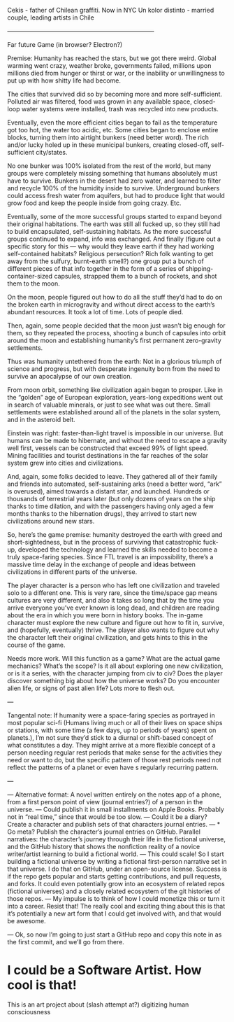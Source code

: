 Cekis - father of Chilean graffiti. Now in NYC
Un kolor distinto - married couple, leading artists in Chile

————————————————————————

Far future Game (in browser? Electron?)

Premise: Humanity has reached the stars, but we got there weird. Global warming went crazy, weather broke, governments failed, millions upon millions died from hunger or thirst or war, or the inability or unwillingness to put up with how shitty life had become. 

The cities that survived did so by becoming more and more self-sufficient. Polluted air was filtered, food was grown in any available space, closed-loop water systems were installed, trash was recycled into new products.

Eventually, even the more efficient cities began to fail as the temperature got too hot, the water too acidic, etc. Some cities began to enclose entire blocks, turning them into airtight bunkers (need better word). The rich and/or lucky holed up in these municipal bunkers, creating closed-off, self-sufficient city/states.

No one bunker was 100% isolated from the rest of the world, but many groups were completely missing something that humans absolutely must have to survive. Bunkers in the desert had zero water, and learned to filter and recycle 100% of the humidity inside to survive. Underground bunkers could access fresh water from aquifers, but had to produce light that would grow food and keep the people inside from going crazy. Etc. 

Eventually, some of the more successful groups started to expand beyond their original habitations. The earth was still all fucked up, so they still had to build encapsulated, self-sustaining habitats. As the more successful groups continued to expand, info was exchanged. And finally (figure out a specific story for this — why would they leave earth if they had working self-contained habitats? Religious persecution? Rich folk wanting to get away from the sulfury, burnt-earth smell?) one group put a bunch of different pieces of that info together in the form of a series of shipping-container-sized capsules, strapped them to a bunch of rockets, and shot them to the moon.

On the moon, people figured out how to do all the stuff they’d had to do on the broken earth in microgravity and without direct access to the earth’s abundant resources. It took a lot of time. Lots of people died.

Then, again, some people decided that the moon just wasn’t big enough for them, so they repeated the process, shooting a bunch of capsules into orbit around the moon and establishing humanity’s first permanent zero-gravity settlements.

Thus was humanity untethered from the earth: Not in a glorious triumph of science and progress, but with desperate ingenuity born from the need to survive an apocalypse of our own creation.

From moon orbit, something like civilization again began to prosper. Like in the “golden” age of European exploration, years-long expeditions went out in search of valuable minerals, or just to see what was out there. Small settlements were established around all of the planets in the solar system, and in the asteroid belt.

Einstein was right: faster-than-light travel is impossible in our universe. But humans can be made to hibernate, and without the need to escape a gravity well first, vessels can be constructed that exceed 99% of light speed. Mining facilities and tourist destinations in the far reaches of the solar system grew into cities and civilizations. 

And, again, some folks decided to leave. They gathered all of their family and friends into automated, self-sustaining arks (need a better word, “ark” is overused), aimed towards a distant star, and launched. Hundreds or thousands of terrestrial years later (but only dozens of years on the ship thanks to time dilation, and with the passengers having only aged a few months thanks to the hibernation drugs), they arrived to start new civilizations around new stars.

So, here’s the game premise: humanity destroyed the earth with greed and short-sightedness, but in the process of surviving that catastrophic fuck-up, developed the technology and learned the skills needed to become a truly space-faring species. Since FTL travel is an impossibility, there’s a massive time delay in the exchange of people and ideas between civilizations in different parts of the universe.

The player character is a person who has left one civilization and traveled solo to a different one. This is very rare, since the time/space gap means cultures are very different, and also it takes so long that by the time you arrive everyone you’ve ever known is long dead, and children are reading about the era in which you were born in history books. The in-game character must explore the new culture and figure out how to fit in, survive, and (hopefully, eventually) thrive. The player also wants to figure out why the character left their original civilization, and gets hints to this in the course of the game.

Needs more work. Will this function as a game? What are the actual game mechanics? What’s the scope? Is it all about exploring one new civilization, or is it a series, with the character jumping from civ to civ? Does the player discover something big about how the universe works? Do you encounter alien life, or signs of past alien life? Lots more to flesh out.

— 

Tangental note: If humanity were a space-faring species as portrayed in most popular sci-fi (Humans living much or all of their lives on space ships or stations, with some time (a few days, up to periods of years) spent on planets.), I’m not sure they’d stick to a diurnal or shift-based concept of what constitutes a day. They might arrive at a more flexible concept of a person needing regular rest periods that make sense for the activities they need or want to do, but the specific pattern of those rest periods need not reflect the patterns of a planet or even have s regularly recurring pattern.


—

— Alternative format: A novel written entirely on the notes app of a phone, from a first person point of view (journal entries?) of a person in the universe.
— Could publish it in small installments on Apple Books. Probably not in “real time,” since that would be too slow.
— Could it be a diary? Create a character and publish sets of that characters journal entries.
— * Go meta? Publish the character’s journal entries on GitHub. Parallel narratives: the character’s journey through their life in the fictional universe, and the GitHub history that shows the nonfiction reality of a novice writer/artist learning to build a fictional world.
— This could scale! So I start building a fictional universe by writing a fictional first-person narrative set in that universe. I do that on GitHub, under an open-source license. Success is if the repo gets popular and starts getting contributions, and pull requests, and forks. It could even potentially grow into an ecosystem of related repos (fictional universes) and a closely related ecosystem of the git histories of those repos.
— My impulse is to think of how I could monetize this or turn it into a career. Resist that! The really cool and exciting thing about this is that it’s potentially a new art form that I could get involved with, and that would be awesome. 

— 
Ok, so now I’m going to just start a GitHub repo and copy this note in as the first commit, and we’ll go from there.

# I could be a Software Artist. How cool is that!

This is an art project about (slash attempt at?) digitizing human consciousness
